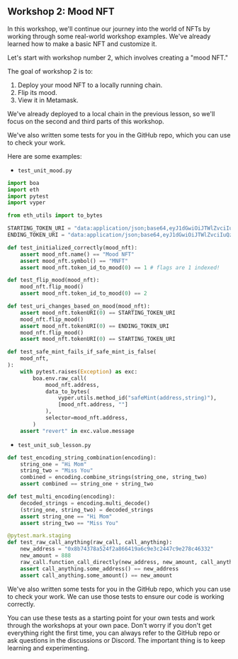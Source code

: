 ## Workshop 2: Mood NFT

In this workshop, we'll continue our journey into the world of NFTs by working through some real-world workshop examples. We've already learned how to make a basic NFT and customize it.

Let's start with workshop number 2, which involves creating a "mood NFT."

The goal of workshop 2 is to:

1. Deploy your mood NFT to a locally running chain.
2. Flip its mood.
3. View it in Metamask.

We've already deployed to a local chain in the previous lesson, so we'll focus on the second and third parts of this workshop.

We've also written some tests for you in the GitHub repo, which you can use to check your work. 

Here are some examples:

* `test_unit_mood.py`

```python
import boa
import eth
import pytest
import vyper

from eth_utils import to_bytes

STARTING_TOKEN_URI = "data:application/json;base64,eyJ1dGwiOiJTWlZvciIuQzIuQzFJLCAxLjg0djIuOTIuNjk2b29kIE5GVCJ9"
ENDING_TOKEN_URI = "data:application/json;base64,eyJ1dGwiOiJTWlZvciIuQzIuQzFJLCAyLjA0djIuOTIuNjk2b29kIE5GVCJ9"

def test_initialized_correctly(mood_nft):
    assert mood_nft.name() == "Mood NFT"
    assert mood_nft.symbol() == "MNFT"
    assert mood_nft.token_id_to_mood(0) == 1 # flags are 1 indexed!

def test_flip_mood(mood_nft):
    mood_nft.flip_mood()
    assert mood_nft.token_id_to_mood(0) == 2

def test_uri_changes_based_on_mood(mood_nft):
    assert mood_nft.tokenURI(0) == STARTING_TOKEN_URI
    mood_nft.flip_mood()
    assert mood_nft.tokenURI(0) == ENDING_TOKEN_URI
    mood_nft.flip_mood()
    assert mood_nft.tokenURI(0) == STARTING_TOKEN_URI

def test_safe_mint_fails_if_safe_mint_is_false(
    mood_nft,
):
    with pytest.raises(Exception) as exc:
        boa.env.raw_call(
            mood_nft.address,
            data_to_bytes(
                vyper.utils.method_id("safeMint(address,string)"),
                [mood_nft.address, ""]
            ),
            selector=mood_nft.address,
        )
    assert "revert" in exc.value.message
```

* `test_unit_sub_lesson.py`

```python
def test_encoding_string_combination(encoding):
    string_one = "Hi Mom"
    string_two = "Miss You"
    combined = encoding.combine_strings(string_one, string_two)
    assert combined == string_one + string_two

def test_multi_encoding(encoding):
    decoded_strings = encoding.multi_decode()
    (string_one, string_two) = decoded_strings
    assert string_one == "Hi Mom"
    assert string_two == "Miss You"

@pytest.mark.staging
def test_raw_call_anything(raw_call, call_anything):
    new_address = "0x8b74378a524f2a866419a6c9e3c2447c9e278c46332"
    new_amount = 888
    raw_call.function_call_directly(new_address, new_amount, call_anything.address)
    assert call_anything.some_address() == new_address
    assert call_anything.some_amount() == new_amount
```

We've also written some tests for you in the GitHub repo, which you can use to check your work. We can use those tests to ensure our code is working correctly.

You can use these tests as a starting point for your own tests and work through the workshops at your own pace. Don't worry if you don't get everything right the first time, you can always refer to the GitHub repo or ask questions in the discussions or Discord. The important thing is to keep learning and experimenting. 
